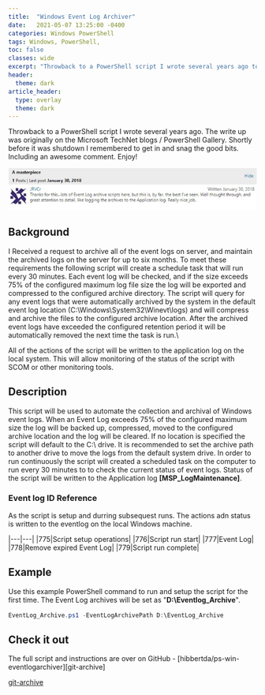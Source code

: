 ```yaml
---
title:  "Windows Event Log Archiver"
date:   2021-05-07 13:25:00 -0400
categories: Windows PowerShell
tags: Windows, PowerShell, 
toc: false
classes: wide
excerpt: "Throwback to a PowerShell script I wrote several years ago to automatically archive Windows event logs"
header:
  theme: dark
article_header:
  type: overlay
  theme: dark
---
```


Throwback to a PowerShell script I wrote several years ago. The write up was originally on the Microsoft TechNet blogs / PowerShell Gallery. Shortly before it was shutdown I remembered to get in and snag the good bits. Including an awesome comment. Enjoy!

![PowerShell Gallery Comment](/assets/images/2021-05-09-winevtarchive/psg-comment.jpeg)

## Background

I Received a request to archive all of the event logs on server, and maintain the archived logs on the server for up to six months. To meet these requirements the following script will create a schedule task that will run every 30 minutes. Each event log will be checked, and if the size exceeds 75% of the configured maximum log file size the log will be exported and compressed to the configured archive directory. The script will query for any event logs that were automatically archived by the system in the default event log location (C:\Windows\System32\Winevt\logs) and will compress and archive the files to the configured archive location. After the archived event logs have exceeded the configured retention period it will be automatically removed the next time the task is run.\

All of the actions of the script will be written to the application log on the local system. This will allow monitoring of the status of the script with SCOM or other monitoring tools.

## Description

This script will be used to automate the collection and archival of Windows event logs. When an Event Log exceeds 75% of the configured maximum size the log will be backed up, compressed, moved to the configured archive location and the log will be cleared. If no location is specified the script will default to the C:\ drive. It is recommended to set the archive path to another drive to move the logs from the default system drive. In order to run continuously the script will created a scheduled task on the computer to run every 30 minutes to to check the current status of event logs.
Status of the script will be written to the Application log **[MSP_LogMaintenance]**.

### Event log ID Reference

As the script is setup and durring subsequest runs. The actions adn status is written to the eventlog on the local Windows machine.

|---|---|
|775|Script setup operations|
|776|Script run start|
|777|Event Log|
|778|Remove expired Event Log|
|779|Script run complete|

## Example

Use this example PowerShell command to run and setup the script for the first time. The Event Log archives will be set as "**D:\Eventlog_Archive**".

```powershell
EventLog_Archive.ps1 -EventLogArchivePath D:\EventLog_Archive
```

## Check it out

The full script and instructions are over on GitHub - [hibbertda/ps-win-eventlogarchiver][git-archive]

[git-archive](https://github.com/hibbertda/ps-win-eventlogarchive)